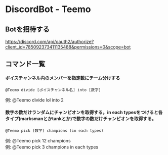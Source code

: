 # DiscordBot - Teemo

## Botを招待する
https://discord.com/api/oauth2/authorize?client_id=785092373411135488&permissions=0&scope=bot

## コマンド一覧
#### ボイスチャンネル内のメンバーを指定数にチーム分けする
`@Teemo divide [ボイスチャンネル名] into [数字]  `  
  
例: @Teemo divide lol into 2

#### 数字の数だけランダムにチャンピオンを取得する。in each typesをつけると各タイプ(marksmanとかtankとか)で数字の数だけチャンピオンを取得する。
`@Teemo pick [数字] champions (in each types) `
  
例: @Teemo pick 12 champions  
例: @Teemo pick 3 champions in each types